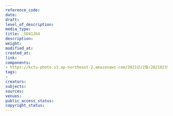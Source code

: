 ```yaml
---
reference_code: 
date: 
draft: 
level_of_description: 
media_type: 
title: _5D41264
description: 
weight: 
modified_at: 
created_at: 
link: 
components:
- https://kctu-photo.s3.ap-northeast-2.amazonaws.com/2021년/2월/20210219_백기완+선생+발인.영결식.하관/송승현/_5D41264.jpg
tags:
- 
creators: 
subjects: 
sources: 
venues: 
public_access_status: 
copyright_status: 
---
```

